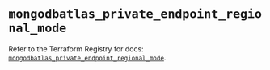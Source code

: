 # `mongodbatlas_private_endpoint_regional_mode`

Refer to the Terraform Registry for docs: [`mongodbatlas_private_endpoint_regional_mode`](https://registry.terraform.io/providers/mongodb/mongodbatlas/1.14.0/docs/resources/private_endpoint_regional_mode).
